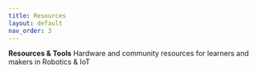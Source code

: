 ```yaml
---
title: Resources
layout: default
nav_order: 3
---
```


**Resources & Tools** 
Hardware and community resources for learners and makers in Robotics & IoT

